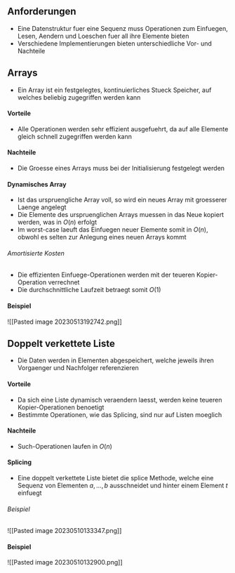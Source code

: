 ## Anforderungen
- Eine Datenstruktur fuer eine Sequenz muss Operationen zum Einfuegen, Lesen, Aendern und Loeschen fuer all ihre Elemente bieten
- Verschiedene Implementierungen bieten unterschiedliche Vor- und Nachteile
## Arrays
- Ein Array ist ein festgelegtes, kontinuierliches Stueck Speicher, auf welches beliebig zugegriffen werden kann
#### Vorteile
- Alle Operationen werden sehr effizient ausgefuehrt, da auf alle Elemente gleich schnell zugegriffen werden kann
#### Nachteile
- Die Groesse eines Arrays muss bei der Initialisierung festgelegt werden
#### Dynamisches Array
- Ist das urspruengliche Array voll, so wird ein neues Array mit groesserer Laenge angelegt
- Die Elemente des urspruenglichen Arrays muessen in das Neue kopiert werden, was in $O(n)$ erfolgt
- Im worst-case laeuft das Einfuegen neuer Elemente somit in $O(n)$, obwohl es selten zur Anlegung eines neuen Arrays kommt
###### Amortisierte Kosten
- Die effizienten Einfuege-Operationen werden mit der teueren Kopier-Operation verrechnet
- Die durchschnittliche Laufzeit betraegt somit $O(1)$
#### Beispiel
![[Pasted image 20230513192742.png]]
## Doppelt verkettete Liste
- Die Daten werden in Elementen abgespeichert, welche jeweils ihren Vorgaenger und Nachfolger referenzieren
#### Vorteile
- Da sich eine Liste dynamisch veraendern laesst, werden keine teueren Kopier-Operationen benoetigt
- Bestimmte Operationen, wie das Splicing, sind nur auf Listen moeglich
#### Nachteile
- Such-Operationen laufen in $O(n)$
#### Splicing
- Eine doppelt verkettete Liste bietet die splice Methode, welche eine Sequenz von Elementen $a, ..., b$ ausschneidet und hinter einem Element $t$ einfuegt
###### Beispiel
![[Pasted image 20230510133347.png]]
#### Beispiel
![[Pasted image 20230510132900.png]]